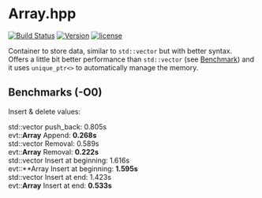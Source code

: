 # Array.hpp

[![Build Status](https://travis-ci.org/illescasDaniel/Array.hpp.svg?branch=master)](https://travis-ci.org/illescasDaniel/Array.hpp)
[![Version](https://img.shields.io/badge/version-v1.4--beta-green.svg)](https://github.com/illescasDaniel/Array.hpp/releases)
[![license](https://img.shields.io/github/license/mashape/apistatus.svg?maxAge=2592000)](https://github.com/illescasDaniel/Array.hpp/blob/master/LICENCE) 

Container to store data, similar to `std::vector` but with better syntax.  
Offers a little bit better performance than `std::vector` (see [Benchmark](#Benchmark)) and it uses `unique_ptr<>` to automatically manage the memory.

## Benchmarks (-O0)

Insert & delete values:

std::vector push_back: 0.805s  
evt::**Array** Append: **0.268s**  
std::vector Removal: 0.589s  
evt::**Array** Removal: **0.222s**  
std::vector Insert at beginning: 1.616s  
evt::**Array Insert at beginning: **1.595s**  
std::vector Insert at end: 1.423s  
evt::**Array** Insert at end: **0.533s**  
